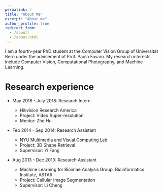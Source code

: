 ```yaml
---
permalink: /
title: "About Me"
excerpt: "About me"
author_profile: true
redirect_from: 
  - /about/
  - /about.html
---
```


I am a fourth-year PhD student at the Computer Vision Group of Universität Bern under the advisement of Prof. Paolo Favaro. My research interests include Computer Vision, Computational Photography, and Machine Learning.

Research experience
======
* May 2018 - July 2018: Research Intern
  * Hikvision Research America
  * Project: Video Super-resolution
  * Mentor: Zhe Hu

* Feb 2014 - Sep 2014: Research Assistant
  * NYU Multimedia and Visual Computing Lab
  * Project: 3D Shape Retrieval
  * Supervisor: Yi Fang

* Aug 2013 - Dec 2013: Research Assistant
  * Machine Learning for Bioimae Analysis Group, Bioinformatics Institute, ASTAR
  * Project: Cellular Image Segmentation
  * Supervisor: Li Cheng
